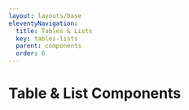 ```yaml
---
layout: layouts/base
eleventyNavigation:
  title: Tables & Lists
  key: tables-lists
  parent: components
  order: 6
---
```


# Table & List Components
